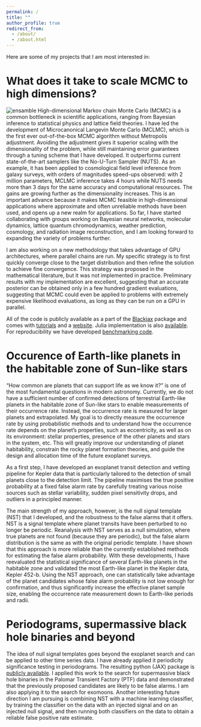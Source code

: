 ```yaml
---
permalink: /
title: ""
author_profile: true
redirect_from: 
  - /about/
  - /about.html
---
```


Here are some of my projects that I am most interested in:


What does it take to scale MCMC to high dimensions?
======
![ensamble](/images/rosenbrock.gif)
High-dimensional Markov chain Monte Carlo (MCMC) is a common bottleneck in scientific applications, ranging from Bayesian inference to statistical physics and lattice field theories. I have led the development of Microcanonical Langevin Monte Carlo (MCLMC), which is the first ever out-of-the-box MCMC algorithm without Metropolis adjustment. Avoiding the adjustment gives it superior scaling with the dimensionality of the problem, while still maintaining error guarantees through a tuning scheme that I have developed. It outperforms current state-of-the-art samplers like the No-U-Turn Sampler (NUTS). As an example, it has been applied to cosmological field level inference from galaxy surveys, with orders of magnitudes speed-ups observed: with 2 million parameters, MCLMC inference takes 4 hours while NUTS needs more than 3 days for the same accuracy and computational resources. The gains are growing further as the dimensionality increases. This is an important advance because it makes MCMC feasible in high-dimensional applications where approximate and often unreliable methods have been used, and opens up a new realm for applications. So far, I have started collaborating with groups working on Bayesian neural networks, molecular dynamics, lattice quantum chromodynamics, weather prediction, cosmology, and radiation image reconstruction, and I am looking forward to expanding the variety of problems further. 

I am also working on a new methodology that takes advantage of GPU architectures, where parallel chains are run. My specific strategy is to first quickly converge close to the target distribution and then refine the solution to achieve fine convergence. This strategy was proposed in the mathematical literature, but it was not implemented in practice. Preliminary results with my implementation are excellent, suggesting that an accurate posterior can be obtained only in a few hundred gradient evaluations, suggesting that MCMC could even be applied to problems with extremely expensive likelihood evaluations, as long as they can be run on a GPU in parallel.

All of the code is publicly available as a part of the [Blackjax](https://blackjax-devs.github.io/blackjax/) package and comes with [tutorials](https://blackjax-devs.github.io/sampling-book/algorithms/mclmc.html) and a [website](https://microcanonical-monte-carlo.netlify.app/). Julia implementation is also [available]((https://github.com/JaimeRZP/MicroCanonicalHMC.jl)). For reproducibility we have developed [benchmarking code](https://github.com/reubenharry/sampler-benchmarks).


Occurence of Earth-like planets in the habitable zone of Sun-like stars
======
“How common are planets that can support life as we know it?” is one of the most fundamental questions in modern astronomy. Currently, we do not have a sufficient number of confirmed detections of terrestrial Earth-like planets in the habitable zone of Sun-like stars to enable measurements of their occurrence rate. Instead, the occurrence rate is measured for larger planets and extrapolated. My goal is to directly measure the occurrence rate by using probabilistic methods and to understand how the occurrence rate depends on the planet’s properties, such as eccentricity, as well as on its environment: stellar properties, presence of the other planets and stars in the system, etc. This will greatly improve our understanding of planet habitability, constrain the rocky planet formation theories, and guide the design and allocation time of the future exoplanet surveys.

As a first step, I have developed an exoplanet transit detection and vetting pipeline for Kepler data that is particularly tailored to the detection of small planets close to the detection limit. The pipeline maximises the true positive probability at a fixed false alarm rate by carefully treating various noise sources such as stellar variability, sudden pixel sensitivity drops, and outliers in a principled manner. 

The main strength of my approach, however, is the null signal template (NST) that I developed, and the robustness to the false alarms that it offers. NST is a signal template where planet transits have been perturbed to no longer be periodic. Reanalysis with NST serves as a null simulation, where true planets are not found (because they are periodic), but the false alarm distribution is the same as with the original periodic template. I have shown that this approach is more reliable than the currently established methods for estimating the false alarm probability. With these developments, I have reevaluated the statistical significance of several Earth-like planets in the habitable zone and validated the most Earth-like planet in the Kepler data, Kepler 452-b. Using the NST approach, one can statistically take advantage of the planet candidates whose false alarm probability is not low enough for confirmation, and thus significantly increase the effective planet sample size, enabling the occurrence rate measurement down to Earth-like periods and radii.


Periodograms, supermassive black hole binaries and beyond
======
The idea of null signal templates goes beyond the exoplanet search and can be applied to other time series data. I have already applied it periodicity significance testing in periodograms. The resulting python (JAX) package is [publicly available](https://github.com/JakobRobnik/periodax). I applied this work to the search for supermassive black hole binaries in the Palomar Transient Factory (PTF) data and demonstrated that the previously proposed candidates are likely to be false alarms. I am also applying it to the search for exomoons. Another interesting future direction I am pursuing is combining NST with a machine learning classifier, by training the classifier on the data with an injected signal and on an injected null signal, and then running both classifiers on the data to obtain a reliable false positive rate estimate.
